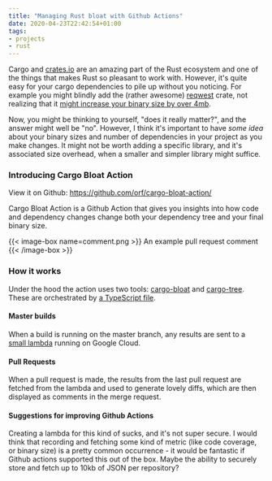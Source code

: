 ```yaml
---
title: "Managing Rust bloat with Github Actions"
date: 2020-04-23T22:42:54+01:00
tags: 
- projects
- rust
---
```


Cargo and [crates.io](https://crates.io/) are an amazing part of the Rust ecosystem and one of the things that makes 
Rust so pleasant to work with. However, it's quite easy for your cargo dependencies to pile up without you noticing. 
For example you might blindly add the (rather awesome) [reqwest](https://github.com/seanmonstar/reqwest) crate, not 
realizing that it [might increase your binary size by over 4mb](https://github.com/nushell/nushell/issues/342).

Now, you might be thinking to yourself, "does it really matter?", and the answer might well be "no". However, I think 
it's important to have _some idea_ about your binary sizes and number of dependencies in your project as you make changes. 
It might not be worth adding a specific library, and it's associated size overhead, when a smaller and simpler library might suffice.

### Introducing Cargo Bloat Action

View it on Github: https://github.com/orf/cargo-bloat-action/

Cargo Bloat Action is a Github Action that gives you insights into how code and dependency changes change both your 
dependency tree and your final binary size. 

{{< image-box name=comment.png >}}
An example pull request comment
{{< /image-box >}}

### How it works

Under the hood the action uses two tools: [cargo-bloat](https://github.com/RazrFalcon/cargo-bloat) and 
[cargo-tree](https://github.com/sfackler/cargo-tree). These are orchestrated by 
[a TypeScript file](https://github.com/orf/cargo-bloat-action/blob/master/src/main.ts).

#### Master builds

When a build is running on the master branch, any results are sent to a 
[small lambda](https://github.com/orf/cargo-bloat-backend) running on Google Cloud.

#### Pull Requests

When a pull request is made, the results from the last pull request are fetched from the lambda and used to generate 
lovely diffs, which are then displayed as comments in the merge request. 

#### Suggestions for improving Github Actions

Creating a lambda for this kind of sucks, and it's not super secure. I would think that recording and fetching some 
kind of metric (like code coverage, or binary size) is a pretty common occurrence - it would be fantastic if Github 
actions supported this out of the box. Maybe the ability to securely store and fetch up to 10kb of JSON per repository?
